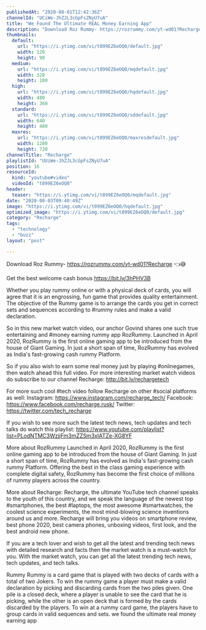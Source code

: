 ```yaml
---
publishedAt: "2020-08-01T12:42:36Z"
channelId: "UCiWe-JhZJL3cGpFsZNyU7uA"
title: "We Found The Ultimate REAL Money Earning App"
description: "Download Roz Rummy- https://rozrummy.com/yt-wd01?Recharge 👈😅\n\nGet the best welcome cash bonus https://bit.ly/3hPHV3B\n\nWhether you play rummy online or with a physical deck of cards, you will agree that it is an engrossing, fun game that provides quality entertainment. The objective of the Rummy game is to arrange the cards you get in correct sets and sequences according to #rummy rules and make a valid declaration. \n\nSo in this new market watch video, our anchor Govind shares one such true entertaining and #money earning rummy app RozRummy. Launched in April 2020, RozRummy is the first online gaming app to be introduced from the house of Giant Gaming. In just a short span of time, RozRummy has evolved as India's fast-growing cash rummy Platform.\n\nSo if you also wish to earn some real money just by playing #onlinegames, then watch ahead this full video. For more interesting market watch videos do subscribe to our channel Recharge: http://bit.ly/rechargetech\n\nFor more such cool #tech video follow Recharge on other #social platforms as well: \nInstagram: https://www.instagram.com/recharge_tech/ \nFacebook: https://www.facebook.com/recharge.rusk/ \nTwitter: https://twitter.com/tech_recharge\n\nIf you wish to see more such the latest tech news, tech updates and tech talks do watch this playlist: https://www.youtube.com/playlist?list=PLodNTMC3WzjjFm3mZZSm3xIATZe-XG8YF\n\nMore about RozRummy\nLaunched in April 2020, RozRummy is the first online gaming app to be introduced from the house of Giant Gaming. In just a short span of time, RozRummy has evolved as India's fast-growing cash rummy Platform. Offering the best in the class gaming experience with complete digital safety, RozRummy has become the first choice of millions of rummy players across the country.\n \nMore about Recharge: Recharge, the ultimate YouTube tech channel speaks to the youth of this country, and we speak the language of the newest top #smartphones, the best #laptops, the most awesome #smartwatches, the coolest science experiments, the most mind-blowing science inventions around us and more. Recharge will bring you videos on smartphone review, best phone 2020, best camera phones, unboxing videos, first look, and the best android new phone. \n\nIf you are a tech lover and wish to get all the latest and trending tech news with detailed research and facts then the market watch is a must-watch for you. With the market watch, you can get all the latest trending tech news, tech updates, and tech talks.\n\nRummy\nRummy is a card game that is played with two decks of cards with a total of two Jokers. To win the rummy game a player must make a valid declaration by picking and discarding cards from the two piles given. One pile is a closed deck, where a player is unable to see the card that he is picking, while the other is an open deck that is formed by the cards discarded by the players. To win at a rummy card game, the players have to group cards in valid sequences and sets. we found the ultimate real money earning app"
thumbnails:
  default:
    url: "https://i.ytimg.com/vi/t899EZ6eOQ0/default.jpg"
    width: 120
    height: 90
  medium:
    url: "https://i.ytimg.com/vi/t899EZ6eOQ0/mqdefault.jpg"
    width: 320
    height: 180
  high:
    url: "https://i.ytimg.com/vi/t899EZ6eOQ0/hqdefault.jpg"
    width: 480
    height: 360
  standard:
    url: "https://i.ytimg.com/vi/t899EZ6eOQ0/sddefault.jpg"
    width: 640
    height: 480
  maxres:
    url: "https://i.ytimg.com/vi/t899EZ6eOQ0/maxresdefault.jpg"
    width: 1280
    height: 720
channelTitle: "Recharge"
playlistId: "UUiWe-JhZJL3cGpFsZNyU7uA"
position: 16
resourceId:
  kind: "youtube#video"
  videoId: "t899EZ6eOQ0"
header:
  teaser: "https://i.ytimg.com/vi/t899EZ6eOQ0/mqdefault.jpg"
date: "2020-08-03T09:40:49Z"
image: "https://i.ytimg.com/vi/t899EZ6eOQ0/hqdefault.jpg"
optimized_image: "https://i.ytimg.com/vi/t899EZ6eOQ0/default.jpg"
category: "Recharge"
tags:
  - "technology"
  - "buzz"
layout: "post"

---
```

Download Roz Rummy- https://rozrummy.com/yt-wd01?Recharge 👈😅

Get the best welcome cash bonus https://bit.ly/3hPHV3B

Whether you play rummy online or with a physical deck of cards, you will agree that it is an engrossing, fun game that provides quality entertainment. The objective of the Rummy game is to arrange the cards you get in correct sets and sequences according to #rummy rules and make a valid declaration. 

So in this new market watch video, our anchor Govind shares one such true entertaining and #money earning rummy app RozRummy. Launched in April 2020, RozRummy is the first online gaming app to be introduced from the house of Giant Gaming. In just a short span of time, RozRummy has evolved as India's fast-growing cash rummy Platform.

So if you also wish to earn some real money just by playing #onlinegames, then watch ahead this full video. For more interesting market watch videos do subscribe to our channel Recharge: http://bit.ly/rechargetech

For more such cool #tech video follow Recharge on other #social platforms as well: 
Instagram: https://www.instagram.com/recharge_tech/ 
Facebook: https://www.facebook.com/recharge.rusk/ 
Twitter: https://twitter.com/tech_recharge

If you wish to see more such the latest tech news, tech updates and tech talks do watch this playlist: https://www.youtube.com/playlist?list=PLodNTMC3WzjjFm3mZZSm3xIATZe-XG8YF

More about RozRummy
Launched in April 2020, RozRummy is the first online gaming app to be introduced from the house of Giant Gaming. In just a short span of time, RozRummy has evolved as India's fast-growing cash rummy Platform. Offering the best in the class gaming experience with complete digital safety, RozRummy has become the first choice of millions of rummy players across the country.
 
More about Recharge: Recharge, the ultimate YouTube tech channel speaks to the youth of this country, and we speak the language of the newest top #smartphones, the best #laptops, the most awesome #smartwatches, the coolest science experiments, the most mind-blowing science inventions around us and more. Recharge will bring you videos on smartphone review, best phone 2020, best camera phones, unboxing videos, first look, and the best android new phone. 

If you are a tech lover and wish to get all the latest and trending tech news with detailed research and facts then the market watch is a must-watch for you. With the market watch, you can get all the latest trending tech news, tech updates, and tech talks.

Rummy
Rummy is a card game that is played with two decks of cards with a total of two Jokers. To win the rummy game a player must make a valid declaration by picking and discarding cards from the two piles given. One pile is a closed deck, where a player is unable to see the card that he is picking, while the other is an open deck that is formed by the cards discarded by the players. To win at a rummy card game, the players have to group cards in valid sequences and sets. we found the ultimate real money earning app